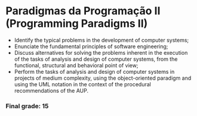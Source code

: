 # Paradigmas da Programação II (Programming Paradigms II)

* Identify the typical problems in the development of computer systems; 
* Enunciate the fundamental principles of software engineering; 
* Discuss alternatives for solving the problems inherent in the execution of the tasks of analysis and design of computer systems, from the functional, structural and behavioral point of view; 
* Perform the tasks of analysis and design of computer systems in projects of medium complexity, using the object-oriented paradigm and using the UML notation in the context of the procedural recommendations of the AUP.

### Final grade: 15